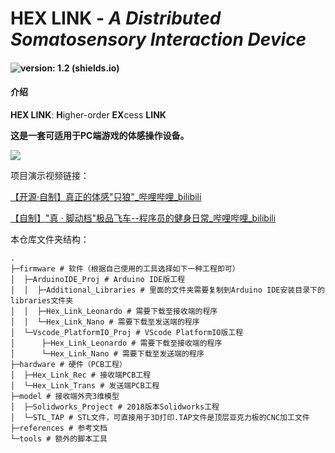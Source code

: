 # HEX LINK - *A Distributed Somatosensory Interaction Device*  

#### ![version: 1.2 (shields.io)](https://img.shields.io/badge/version-1.2-brightgreen)

#### 介绍

**HEX LINK**: **H**igher-order **EX**cess **LINK**

**这是一套可适用于PC端游戏的体感操作设备。**

![](https://jingyang1124.oss-cn-shanghai.aliyuncs.com/img/DIY_Project/HEX_LINK/Hex_Link_ASM%2B4.JPG)

项目演示视频链接：  

[【开源·自制】真正的体感"只狼"_哔哩哔哩_bilibili](https://www.bilibili.com/video/BV1qy4y1M7Zw)

[【自制】"真 · 脚动档"极品飞车--程序员的健身日常_哔哩哔哩_bilibili](https://www.bilibili.com/video/BV1m54y1L7WU)

本仓库文件夹结构： 

```hxml
.
├─firmware # 软件（根据自己使用的工具选择如下一种工程即可）
│  ├─ArduinoIDE_Proj # Arduino IDE版工程 
│  │  ├─Additional_Libraries # 里面的文件夹需要复制到Arduino IDE安装目录下的libraries文件夹
│  │  ├─Hex_Link_Leonardo # 需要下载至接收端的程序
│  │  └─Hex_Link_Nano # 需要下载至发送端的程序
│  └─Vscode_PlatformIO_Proj # VScode PlatformIO版工程 
│      ├─Hex_Link_Leonardo # 需要下载至接收端的程序
│      └─Hex_Link_Nano # 需要下载至发送端的程序
├─hardware # 硬件（PCB工程）
│  ├─Hex_Link_Rec # 接收端PCB工程
│  └─Hex_Link_Trans # 发送端PCB工程
├─model # 接收端外壳3维模型
│  ├─Solidworks_Project # 2018版本Solidworks工程
│  └─STL_TAP # STL文件，可直接用于3D打印.TAP文件是顶层亚克力板的CNC加工文件
├─references # 参考文档
└─tools # 额外的脚本工具
```

